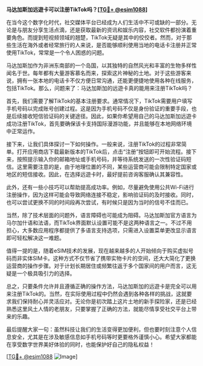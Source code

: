 **马达加斯加远遊卡可以注册TikTok吗？[[TG💪+ @esim1088](https://t.me/s/esim1088)]**

在当今这个数字化时代，社交媒体平台已经成为人们生活中不可或缺的一部分。无论是与朋友分享生活点滴，还是获取最新的资讯和娱乐内容，社交软件都扮演着重要角色。而提到短视频领域的翘楚，TikTok无疑是其中的佼佼者。然而，对于那些生活在海外或者经常旅行的人来说，是否能够顺利使用当地的电话卡注册并正常使用TikTok，常常是一个令人困惑的问题。

马达加斯加作为非洲东南部的一个岛国，以其独特的自然风光和丰富的生物多样性闻名于世。每年都有大量游客慕名而来，探索这片神秘的土地。对于这些游客来说，拥有一张本地的电话卡不仅方便日常沟通，还能更便捷地使用各种在线服务，包括TikTok。那么，问题来了：马达加斯加的远遊卡真的能用来注册TikTok吗？

首先，我们需要了解TikTok的基本注册要求。通常情况下，TikTok需要用户填写手机号码以完成账号创建过程。这是因为手机号码不仅是身份验证的重要手段，也是后续接收短信验证码的关键途径。因此，如果你希望用自己的马达加斯加远遊卡成功注册TikTok，首先要确保该卡支持国际漫游功能，并且能够在本地网络环境中正常运作。

接下来，让我们具体探讨一下如何操作。一般来说，注册TikTok的过程非常简单。打开应用商店下载最新版本的TikTok后，点击“注册”按钮即可开始流程。接下来，按照提示输入你的邮箱地址或手机号码，并等待系统发送的一次性验证码短信。这里需要注意的是，由于地理位置的不同，某些运营商可能会限制特定国家或地区的短信接收。因此，在选择远遊卡时，最好提前咨询客服确认其兼容性。

此外，还有一些小技巧可以帮助提高成功率。例如，尽量避免使用公共Wi-Fi进行注册操作，因为这样可能会导致网络连接不稳定，影响验证码的及时接收。同时，也可以尝试更换不同的时间段再次尝试，有时候只是因为当时的信号不佳而已。

当然，除了技术层面的问题外，语言障碍也可能成为阻碍。马达加斯加官方语言为马尔加什语和法语，而TikTok界面默认设置可能不是这两种语言之一。不过不用担心，大多数应用程序都提供了多语言支持选项，只需进入设置菜单更改显示语言即可轻松解决这一难题。

值得一提的是，随着eSIM技术的发展，现在越来越多的人开始倾向于购买虚拟号码而非实体SIM卡。这种方式不仅节省了携带实物卡片的空间，还大大简化了更换运营商的操作步骤。对于计划长期居住或频繁往返于多个国家间的用户而言，这无疑是一个极具吸引力的选择。

总之，只要条件允许并且遵循正确的操作方法，马达加斯加的远遊卡是完全可以用来注册TikTok的。当然，在实际使用过程中仍然会遇到各种各样的挑战，这就要求我们保持耐心并灵活应对。无论你是初次踏上这片土地的新手探险家，还是已经熟悉这里风土人情的老朋友，只要掌握了正确的方法，就能尽情享受社交平台上带来的乐趣。

最后提醒大家一句：虽然科技让我们的生活变得更加便利，但也要时刻注意个人信息安全，尤其是在涉及敏感信息如手机号码等时更要格外谨慎小心。希望大家都能在享受数字世界美好体验的同时，也能保护好自己的隐私权益！

[[TG💪+ @esim1088](https://t.me/s/esim1088) ![Image](https://i.postimg.cc/4NQfJmqS/Snipaste-2025-05-13-00-14-12.png)]